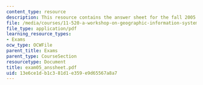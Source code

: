 ```yaml
---
content_type: resource
description: This resource contains the answer sheet for the fall 2005 exam.
file: /media/courses/11-520-a-workshop-on-geographic-information-systems-fall-2005/13e6ce1db1c381d1e359e9d65567a8a7_exam05_anssheet.pdf
file_type: application/pdf
learning_resource_types:
- Exams
ocw_type: OCWFile
parent_title: Exams
parent_type: CourseSection
resourcetype: Document
title: exam05_anssheet.pdf
uid: 13e6ce1d-b1c3-81d1-e359-e9d65567a8a7
---
```


